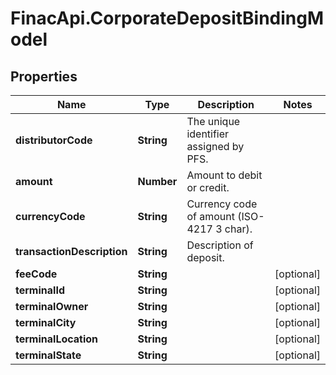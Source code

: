 # FinacApi.CorporateDepositBindingModel

## Properties
Name | Type | Description | Notes
------------ | ------------- | ------------- | -------------
**distributorCode** | **String** | The unique identifier assigned by PFS. | 
**amount** | **Number** | Amount to debit or credit. | 
**currencyCode** | **String** | Currency code of amount (ISO-4217 3 char). | 
**transactionDescription** | **String** | Description of deposit. | 
**feeCode** | **String** |  | [optional] 
**terminalId** | **String** |  | [optional] 
**terminalOwner** | **String** |  | [optional] 
**terminalCity** | **String** |  | [optional] 
**terminalLocation** | **String** |  | [optional] 
**terminalState** | **String** |  | [optional] 
